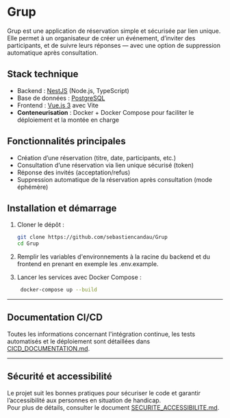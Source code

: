# Grup

Grup est une application de réservation simple et sécurisée par lien unique.  
Elle permet à un organisateur de créer un événement, d’inviter des participants, et de suivre leurs réponses — avec une option de suppression automatique après consultation.

## Stack technique

- Backend : [NestJS](https://nestjs.com/) (Node.js, TypeScript)
- Base de données : [PostgreSQL](https://www.postgresql.org/)
- Frontend : [Vue.js 3](https://vuejs.org/) avec Vite
- **Conteneurisation** : Docker + Docker Compose pour faciliter le déploiement et la montée en charge  

## Fonctionnalités principales

- Création d’une réservation (titre, date, participants, etc.)
- Consultation d’une réservation via lien unique sécurisé (token)
- Réponse des invités (acceptation/refus)
- Suppression automatique de la réservation après consultation (mode éphémère)

## Installation et démarrage

1. Cloner le dépôt :
   ```bash
   git clone https://github.com/sebastiencandau/Grup
   cd Grup
2. Remplir les variables d'environnements à la racine du backend et du frontend en prenant en exemple les .env.example.

3. Lancer les services avec Docker Compose :
   ```bash
    docker-compose up --build
---

## Documentation CI/CD

Toutes les informations concernant l'intégration continue, les tests automatisés et le déploiement sont détaillées dans [CICD_DOCUMENTATION.md](./CICD_DOCUMENTATION.md).

---

## Sécurité et accessibilité

Le projet suit les bonnes pratiques pour sécuriser le code et garantir l’accessibilité aux personnes en situation de handicap.  
Pour plus de détails, consulter le document [SECURITE_ACCESSIBILITE.md](./SECURITE_ACCESSIBILITE.md).
